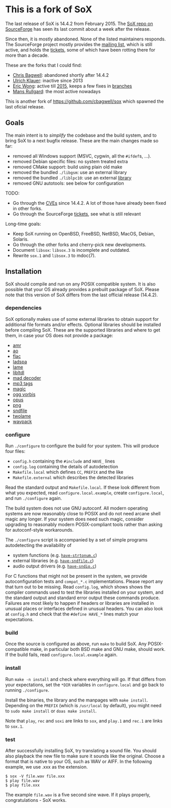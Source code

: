 # This is a fork of SoX

The last release of SoX is 14.4.2 from February 2015.
The [SoX repo on SourceForge](https://sourceforge.net/projects/sox/)
has seen its last commit about a week after the release.

Since then, it is mostly abandoned.
None of the listed maintainers responds.
The SourceForge project mostly provides the
[mailing list](https://sourceforge.net/p/sox/mailman/?source=navbar),
which is still active, and holds the
[tickets](https://sourceforge.net/p/sox/_list/tickets),
some of which have been rotting there for more than a decade.

These are the forks that I could find:

* [Chris Bagwell](https://github.com/cbagwell/sox):
  abandoned shortly after 14.4.2
* [Ulrich Klauer](https://github.com/chirlu/sox/commits/master):
  inactive since 2013
* [Eric Wong](https://80x24.org/sox.git/):
  active till [2015](https://80x24.org/sox.git/log/),
  keeps a few fixes in [branches](https://80x24.org/sox.git/refs/heads)
* [Mans Rullgard](https://github.com/mansr/sox): the most active nowadays

This is another fork of https://github.com/cbagwell/sox
which spawned the last oficial release.

## Goals

The main intent is to _simplify_ the codebase and the build system,
and to bring SoX to a next bugfix release.
These are the main changes made so far:

* removed all Windows support (MSVC, cygwin, all the `#ifdef`s, ...).
* removed Debian specific files: no system treated extra
* removed CMake support: build using plain old make
* removed the bundled `./libgsm`: use an external library
* removed the bundled `./liblpc10`: use an external
	[library](https://github.com/janstary/lpc10)
* removed GNU autotools: see below for configuration

TODO:

* Go through the [CVEs](http://cve.mitre.org/cgi-bin/cvekey.cgi?keyword=sox)
  since 14.4.2. A lot of those have already been fixed in other forks.
* Go through the SourceForge
  [tickets](https://sourceforge.net/p/sox/_list/tickets),
  see what is still relevant

Long-time goals:

* Keep SoX running on OpenBSD, FreeBSD, NetBSD, MacOS, Debian, Solaris.
* Go through the other forks and cherry-pick new developments.
* Document `libsox`: `libsox.3` is incomplete and outdated.
* Rewrite `sox.1` and `libsox.3` to mdoc(7).

## Installation

SoX should compile and run on any POSIX compatible system.
It is also possible that your OS already provides a prebuilt package of SoX.
Please note that this version of SoX differs
from the last official release (14.4.2).

### dependencies

SoX optionally makes use of some external libraries to obtain support
for additional file formats and/or effects.  Optional libraries should
be installed before compiling SoX. These are the supported libraries
and where to get them, in case your OS does not provide a package:

* [amr](http://sourceforge.net/projects/opencore-amr)
* [ao](http://xiph.org/ao)
* [flac](http://flac.sourceforge.net)
* [ladspa](http://www.ladspa.org)
* [lame](http://lame.sourceforge.net)
* [libltdl](http://www.gnu.org/software/libtool)
* [mad decoder](http://www.underbit.com/products/mad)
* [mp3 tags](http://www.underbit.com/products/mad)
* [magic](http://www.darwinsys.com/file)
* [ogg vorbis](http://www.vorbis.com)
* [opus](http://www.opus-codec.org/)
* [png](http://www.libpng.org/pub/png)
* [sndfile](http://www.mega-nerd.com/libsndfile)
* [twolame](http://www.twolame.org)
* [wavpack](http://www.wavpack.com)


### configure

Run `./configure` to configure the build for your system.
This will produce four files:

* `config.h` containing the `#include` and `HAVE_` lines
* `config.log` containing the details of autodetection
* `Makefile.local` which defines `CC`, `PREFIX` and the like
* `Makefile.external` which describes the detected libraries

Read the standard output and `Makefile.local`.
If these look different from what you expected,
read `configure.local.example`, create `configure.local`,
and run `./configure` again.

The build system does not use GNU autoconf. All modern operating systems
are now reasonably close to POSIX and do not need arcane shell magic
any longer. If your system does need such magic, consider upgrading
to reasonably modern POSIX-compliant tools rather than asking for
autoconf-style workarounds.

The `./configure` script is
accompanied by a set of simple programs autodetecting the availability of

* system functions (e.g. [`have-strtonum.c`](have-strtonum.c))
* external libraries (e.g. [`have-sndfile.c`](have-sndfile.c))
* audio output drivers (e.g. [`have-sndio.c`](have-sndio.c))

For C functions that might not be present in the system,
we provide autoconfiguration tests and `compat_*.c` implementations.
Please report any that turn out to be missing.
Read `config.log`, which shows shows the compiler commands used
to test the libraries installed on your system, and the standard
output and standard error output these commands produce.
Failures are most likely to happen if headers or libraries
are installed in unusual places or interfaces defined
in unusual headers. You can also look at `config.h` and
check that the `#define HAVE_*` lines match your expectations.

### build

Once the source is configured as above, run `make` to build SoX.
Any POSIX-compatible make, in particular both BSD make and GNU make,
should work. If the build fails, read `configure.local.example` again.

### install

Run `make -n install` and check where everything will go.
If that differs from your expectations, set the `*DIR` variables
in `configure.local` and go back to running `./configure`.

Install the binaries, the library and the manpages with `make install`.
Depending on the `PREFIX` (which is `/usr/local` by default),
you might need to `sudo make install` or `doas make install`.

Note that `play`, `rec` and `soxi` are links to `sox`,
and `play.1` and `rec.1` are links to `sox.1`.

### test

After successfully installing SoX, try translating a sound file.
You should also playback the new file to make sure it sounds
like the original. Choose a format that is native to your OS,
such as WAV or AIFF. In the following example, we use .xxx as the extension.

```
$ sox -V file.wav file.xxx
$ play file.wav
$ play file.xxx
```

The example `file.wav` is a five second sine wave.
If it plays properly, congratulations - SoX works.
